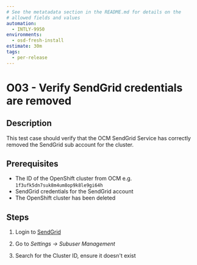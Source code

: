 ```yaml
---
# See the metatadata section in the README.md for details on the
# allowed fields and values
automation:
  - INTLY-9950
environments:
  - osd-fresh-install
estimate: 30m
tags:
  - per-release
---
```


# O03 - Verify SendGrid credentials are removed

## Description

This test case should verify that the OCM SendGrid Service has correctly removed the SendGrid sub account for the cluster.

## Prerequisites

- The ID of the OpenShift cluster from OCM e.g. `1f3ufk5dn7suk8m4um8op9k8le9gi64h`
- SendGrid credentials for the SendGrid account
- The OpenShift cluster has been deleted

## Steps

1. Login to [SendGrid](https://app.sendgrid.com/login/)

2. Go to _Settings -> Subuser Management_

3. Search for the Cluster ID, ensure it doesn't exist

